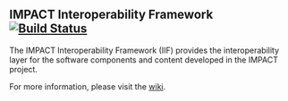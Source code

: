 ## IMPACT Interoperability Framework [![Build Status](https://secure.travis-ci.org/cneud/interoperability-framework.png?branch=upd)](http://travis-ci.org/cneud/interoperability-framework)

The IMPACT Interoperability Framework (IIF) provides the interoperability 
layer for the software components and content developed in the IMPACT project.

For more information, please visit the [wiki](https://github.com/impactcentre/interoperability-framework/wiki).
